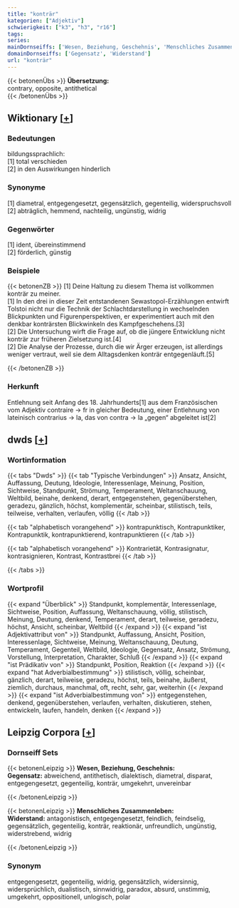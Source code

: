 ```yaml
---
title: "konträr"
kategorien: ["Adjektiv"]
schwierigkeit: ["k3", "h3", "r16"]
tags:
series:
mainDornseiffs: ['Wesen, Beziehung, Geschehnis', 'Menschliches Zusammenleben']
domainDornseiffs: ['Gegensatz', 'Widerstand']
url: "konträr"
---
```


{{< betonenÜbs >}}
**Übersetzung:**  
contrary, opposite, antithetical  
{{< /betonenÜbs >}}

## Wiktionary [[+](https://de.wiktionary.org/wiki/konträr)]

### Bedeutungen
bildungssprachlich:  
[1] total verschieden  
[2] in den Auswirkungen hinderlich  

### Synonyme
[1] diametral, entgegengesetzt, gegensätzlich, gegenteilig, widerspruchsvoll  
[2] abträglich, hemmend, nachteilig, ungünstig, widrig  

### Gegenwörter
[1] ident, übereinstimmend  
[2] förderlich, günstig  

### Beispiele
{{< betonenZB >}}
[1] Deine Haltung zu diesem Thema ist vollkommen konträr zu meiner.  
[1] In den drei in dieser Zeit entstandenen Sewastopol-Erzählungen entwirft Tolstoi nicht nur die Technik der Schlachtdarstellung in wechselnden Blickpunkten und Figurenperspektiven, er experimentiert auch mit den denkbar konträrsten Blickwinkeln des Kampfgeschehens.[3]  
[2] Die Untersuchung wirft die Frage auf, ob die jüngere Entwicklung nicht konträr zur früheren Zielsetzung ist.[4]  
[2] Die Analyse der Prozesse, durch die wir Ärger erzeugen, ist allerdings weniger vertraut, weil sie dem Alltagsdenken konträr entgegenläuft.[5]  

{{< /betonenZB >}}
### Herkunft
Entlehnung seit Anfang des 18. Jahrhunderts[1] aus dem Französischen vom Adjektiv contraire → fr in gleicher Bedeutung, einer Entlehnung von lateinisch contrarius → la, das von contra → la „gegen“ abgeleitet ist[2]  



## dwds [[+](https://www.dwds.de/wb/konträr)]

### Wortinformation
{{< tabs "Dwds" >}}
{{< tab "Typische Verbindungen" >}}
Ansatz, Ansicht, Auffassung, Deutung, Ideologie, Interessenlage, Meinung, Position, Sichtweise, Standpunkt, Strömung, Temperament, Weltanschauung, Weltbild, beinahe, denkend, derart, entgegenstehen, gegenüberstehen, geradezu, gänzlich, höchst, komplementär, scheinbar, stilistisch, teils, teilweise, verhalten, verlaufen, völlig
{{< /tab >}}

{{< tab "alphabetisch vorangehend" >}}
kontrapunktisch, Kontrapunktiker, Kontrapunktik, kontrapunktierend, kontrapunktieren
{{< /tab >}}

{{< tab "alphabetisch vorangehend" >}}
Kontrarietät, Kontrasignatur, kontrasignieren, Kontrast, Kontrastbrei
{{< /tab >}}

{{< /tabs >}}

### Wortprofil
{{< expand "Überblick" >}} Standpunkt, komplementär, Interessenlage, Sichtweise, Position, Auffassung, Weltanschauung, völlig, stilistisch, Meinung, Deutung, denkend, Temperament, derart, teilweise, geradezu, höchst, Ansicht, scheinbar, Weltbild {{< /expand >}}
{{< expand "ist Adjektivattribut von" >}} Standpunkt, Auffassung, Ansicht, Position, Interessenlage, Sichtweise, Meinung, Weltanschauung, Deutung, Temperament, Gegenteil, Weltbild, Ideologie, Gegensatz, Ansatz, Strömung, Vorstellung, Interpretation, Charakter, Schluß {{< /expand >}}
{{< expand "ist Prädikativ von" >}} Standpunkt, Position, Reaktion {{< /expand >}}
{{< expand "hat Adverbialbestimmung" >}} stilistisch, völlig, scheinbar, gänzlich, derart, teilweise, geradezu, höchst, teils, beinahe, äußerst, ziemlich, durchaus, manchmal, oft, recht, sehr, gar, weiterhin {{< /expand >}}
{{< expand "ist Adverbialbestimmung von" >}} entgegenstehen, denkend, gegenüberstehen, verlaufen, verhalten, diskutieren, stehen, entwickeln, laufen, handeln, denken {{< /expand >}}

## Leipzig Corpora [[+](https://corpora.uni-leipzig.de/en/res?word=konträr&corpusId=deu_newscrawl-public_2018)]

### Dornseiff Sets
{{< betonenLeipzig >}}
**Wesen, Beziehung, Geschehnis:**  
**Gegensatz:** abweichend, antithetisch, dialektisch, diametral, disparat, entgegengesetzt, gegenteilig, konträr, umgekehrt, unvereinbar  

{{< /betonenLeipzig >}}


{{< betonenLeipzig >}}
**Menschliches Zusammenleben:**  
**Widerstand:** antagonistisch, entgegengesetzt, feindlich, feindselig, gegensätzlich, gegenteilig, konträr, reaktionär, unfreundlich, ungünstig, widerstrebend, widrig  

{{< /betonenLeipzig >}}

### Synonym
entgegengesetzt, gegenteilig, widrig, gegensätzlich, widersinnig, widersprüchlich, dualistisch, sinnwidrig, paradox, absurd, unstimmig, umgekehrt, oppositionell, unlogisch, polar

